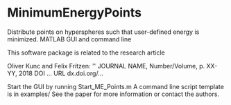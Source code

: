 # MinimumEnergyPoints
Distribute points on hyperspheres such that user-defined energy is minimized. MATLAB GUI and command line

This software package is related to the research article

Oliver Kunc and Felix Fritzen: ''
JOURNAL NAME, Number/Volume, p. XX-YY, 2018
DOI   ...
URL   dx.doi.org/...

Start the GUI by running Start_ME_Points.m
A command line script template is in examples/
See the paper for more information or contact the authors.
